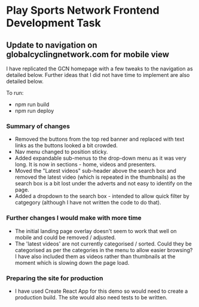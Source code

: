 # Play Sports Network Frontend Development Task
## Update to navigation on globalcyclingnetwork.com for mobile view
I have replicated the GCN homepage with a few tweaks to the navigation as detailed below. Further ideas that I did not have time to implement are also detailed below.

To run: 
* npm run build
* npm run deploy

### Summary of changes
* Removed the buttons from the top red banner and replaced with text links as the buttons looked a bit crowded.
* Nav menu changed to position sticky.
* Added expandable sub-menus to the drop-down menu as it was very long. It is now in sections - home, videos and presenters.
* Moved the "Latest videos" sub-header above the search box and removed the latest video (which is repeated in the thumbnails) as the search box is a bit lost under the adverts and not easy to identify on the page. 
* Added a dropdown to the search box - intended to allow quick filter by catgegory (although I have not written the code to do that). 

### Further changes I would make with more time
* The initial landing page overlay doesn't seem to work that well on mobile and could be removed / adjusted. 
* The 'latest videos' are not currently categorised / sorted. Could they be categorised as per the categories in the menu to allow easier browsing? I have also included them as videos rather than thumbnails at the moment which is slowing down the page load. 

### Preparing the site for production
* I have used Create React App for this demo so would need to create a production build. The site would also need tests to be written. 
